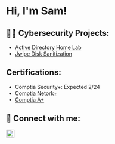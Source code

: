 <h1>Hi, I'm Sam! 
<h2>👨‍💻 Cybersecurity Projects:</h2>

  - [Active Directory Home Lab](https://github.com/SamuelSor/ActiveDirectoryLab)
  - [Jwipe Disk Sanitization](https://www.youtube.com/watch?v=a83ASGn_V_s)

<h2> Certifications:</h2>

  - Comptia Security+: Expected 2/24
  - [Comptia Netork+](https://www.credly.com/badges/acd3d05b-93b7-48c1-87e9-be3366e93011/public_url)
  - [Comptia A+](https://www.credly.com/badges/f5ec2bc1-31c4-46c3-bebe-7bf33a240a40/public_url)

<h2> 🤳 Connect with me:</h2>

[<img align="left" alt="JoshMadakor | LinkedIn" width="22px" src="https://cdn.jsdelivr.net/npm/simple-icons@v3/icons/linkedin.svg" />][linkedin]

[linkedin]: https://linkedin.com/in/SamuelSor

<!--
**joshmadakor1/joshmadakor1** is a ✨ _special_ ✨ repository because its `README.md` (this file) appears on your GitHub profile.

Here are some ideas to get you started:

- 🔭 I’m currently working on ...
- 🌱 I’m currently learning ...
- 👯 I’m looking to collaborate on ...
- 🤔 I’m looking for help with ...
- 💬 Ask me about ...
- 📫 How to reach me: ...
- 😄 Pronouns: ...
- ⚡ Fun fact: ...
-->
